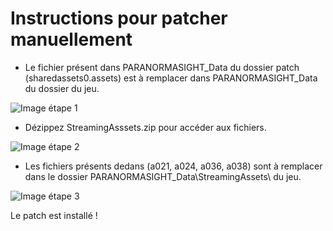 # Instructions pour patcher manuellement

- Le fichier présent dans PARANORMASIGHT_Data du dossier patch (sharedassets0.assets) est à remplacer dans PARANORMASIGHT_Data du dossier du jeu.

![Image étape 1](/assets/jeu/paranormasight/jeufr/installation/manuellement_1.webp)

- Dézippez StreamingAsssets.zip pour accéder aux fichiers.

![Image étape 2](/assets/jeu/paranormasight/jeufr/installation/manuellement_2.webp)

- Les fichiers présents dedans (a021, a024, a036, a038) sont à remplacer dans le dossier PARANORMASIGHT_Data\StreamingAssets\ du jeu.

![Image étape 3](/assets/jeu/paranormasight/jeufr/installation/manuellement_3.webp)


Le patch est installé !